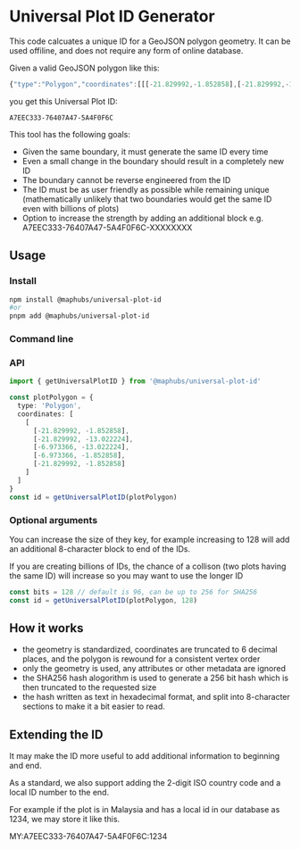 # Universal Plot ID Generator

This code calcuates a unique ID for a GeoJSON polygon geometry. It can be used offiline, and does not require any form of online database.

Given a valid GeoJSON polygon like this:

```js
{"type":"Polygon","coordinates":[[[-21.829992,-1.852858],[-21.829992,-13.022224],[-6.973366,-13.022224],[-6.973366,-1.852858],[-21.829992,-1.852858]]]}
```

you get this Universal Plot ID:

```
A7EEC333-76407A47-5A4F0F6C
```

This tool has the following goals:

- Given the same boundary, it must generate the same ID every time
- Even a small change in the boundary should result in a completely new ID
- The boundary cannot be reverse engineered from the ID
- The ID must be as user friendly as possible while remaining unique (mathematically unlikely that two boundaries would get the same ID even with billions of plots)
- Option to increase the strength by adding an additional block e.g. A7EEC333-76407A47-5A4F0F6C-XXXXXXXX

## Usage

### Install

```sh
npm install @maphubs/universal-plot-id
#or
pnpm add @maphubs/universal-plot-id
```

### Command line

### API

```ts
import { getUniversalPlotID } from '@maphubs/universal-plot-id'

const plotPolygon = {
  type: 'Polygon',
  coordinates: [
    [
      [-21.829992, -1.852858],
      [-21.829992, -13.022224],
      [-6.973366, -13.022224],
      [-6.973366, -1.852858],
      [-21.829992, -1.852858]
    ]
  ]
}
const id = getUniversalPlotID(plotPolygon)
```

### Optional arguments

You can increase the size of they key, for example increasing to 128 will add an additional 8-character block to end of the IDs.

If you are creating billions of IDs, the chance of a collison (two plots having the same ID) will increase so you may want to use the longer ID

```js
const bits = 128 // default is 96, can be up to 256 for SHA256
const id = getUniversalPlotID(plotPolygon, 128)
```

## How it works

- the geometry is standardized, coordinates are truncated to 6 decimal places, and the polygon is rewound for a consistent vertex order
- only the geometry is used, any attributes or other metadata are ignored
- the SHA256 hash alogorithm is used to generate a 256 bit hash which is then truncated to the requested size
- the hash written as text in hexadecimal format, and split into 8-character sections to make it a bit easier to read.

## Extending the ID

It may make the ID more useful to add additional information to beginning and end.

As a standard, we also support adding the 2-digit ISO country code and a local ID number to the end.

For example if the plot is in Malaysia and has a local id in our database as 1234, we may store it like this.

MY:A7EEC333-76407A47-5A4F0F6C:1234
